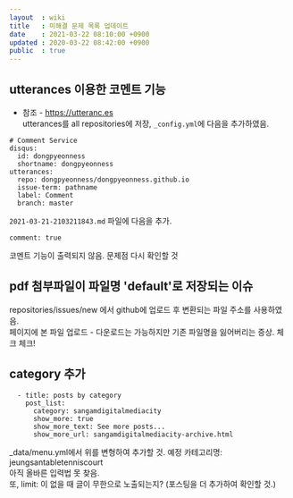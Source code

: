 ```yaml
---
layout  : wiki
title   : 미해결 문제 목록 업데이트
date    : 2021-03-22 08:10:00 +0900
updated : 2020-03-22 08:42:00 +0900
public  : true
---
```

## utterances 이용한 코멘트 기능
* 참조 - <https://utteranc.es><br/>
utterances를 all repositories에 저장, `_config.yml`에 다음을 추가하였음.
```
# Comment Service
disqus:
  id: dongpyeonness
  shortname: dongpyeonness
utterances:
  repo: dongpyeonness/dongpyeonness.github.io
  issue-term: pathname
  label: Comment
  branch: master
```
`2021-03-21-2103211843.md` 파일에 다음을 추가.
```
comment: true
```
코멘트 기능이 출력되지 않음. 문제점 다시 확인할 것

## pdf 첨부파일이 파일명 'default'로 저장되는 이슈
repositories/issues/new 에서 github에 업로드 후 변환되는 파일 주소를 사용하였음.<br/>
페이지에 본 파일 업로드 - 다운로드는 가능하지만 기존 파일명을 잃어버리는 증상. 체크 체크!

## category 추가
```       
  - title: posts by category
    post_list:
      category: sangamdigitalmediacity
      show_more: true
      show_more_text: See more posts...
      show_more_url: sangamdigitalmediacity-archive.html
```
_data/menu.yml에서 위를 변형하여 추가할 것. 예정 카테고리명: jeungsantabletenniscourt <br/> 
아직 올바른 입력법 못 찾음.<br/>
또, limit: 이 없을 때 글이 무한으로 노출되는지? (포스팅을 더 추가하여 확인할 것.)
